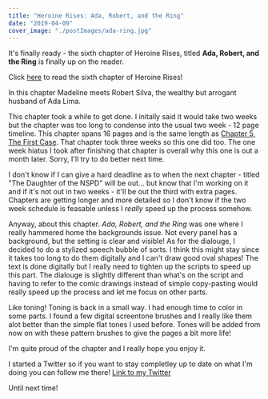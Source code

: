 ```yaml
---
title: "Heroine Rises: Ada, Robert, and the Ring"
date: "2019-04-09"
cover_image: "./postImages/ada-ring.jpg"
---
```


It's finally ready - the sixth chapter of Heroine Rises, titled **Ada, Robert, and the Ring** is finally up on the reader.

Click [here](/heroine-rises/5/0) to read the sixth chapter of Heroine Rises!

In this chapter Madeline meets Robert Silva, the wealthy but arrogant husband of Ada Lima. 

This chapter took a while to get done. I initally said it would take two weeks but the chapter was too long to condense into the usual two week - 12 page timeline. This chapter spans 16 pages and is the same length as [Chapter 5, The First Case](/heroine-rises/4/0). That chapter took three weeks so this one did too. The one week hiatus I took after finishing that chapter is overall why this one is out a month later. Sorry, I'll try to do better next time.

I don't know if I can give a hard deadline as to when the next chapter - titled "The Daughter of the NSPD" will be out... but know that I'm working on it and if it's not out in two weeks - it'll be out the third with extra pages. Chapters are getting longer and more detailed so I don't know if the two week schedule is feasable unless I *really* speed up the process somehow. 

Anyway, about this chapter. *Ada, Robert, and the Ring* was one where I really hammered home the backgrounds issue. Not every panel has a background, but the setting is clear and visible! 
As for the dialouge, I decided to do a stylized speech bubble of sorts. I think this might stay since it takes too long to do them digitally and I can't draw good oval shapes! The text is done digitally but I really need to tighten up the scripts to speed up this part. The dialouge is slightly different than what's on the script and having to refer to the comic drawings instead of simple copy-pasting would really speed up the process and let me focus on other parts.

Like toning! Toning is back in a small way. I had enough time to color in some parts. I found a few digital screentone brushes and I really like them alot better than the simple flat tones I used before. Tones will be added from now on with these pattern brushes to give the pages a bit more life!

I'm quite proud of the chapter and I really hope you enjoy it.

I started a Twitter so if you want to stay completley up to date on what I'm doing you can follow me there! [Link to my Twitter](https://twitter.com/Ezeaspie)

Until next time!